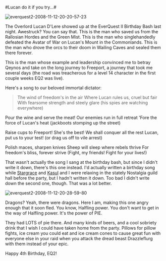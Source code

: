 #Lucan do it if you try...#

![](http://westkarana.com/wp-content/uploads/2008/11/everquest2-2008-11-12-20-20-57-23.jpg "everquest2-2008-11-12-20-20-57-23")

The Overlord Lucan D'Lere showed up at the EverQuest II Birthday Bash last night. Awestruck? You can say that. This is the man who saved us from the Rallosian Hordes and the Green Mist. This is the man who singlehandedly defeated the Avatar of War on Lucan's Mount in the Commonlands. This is the man who drove the orcs to their doom in Wailing Caves and sealed them there forever.

This is the man whose example and leadership convinced me to betray Qeynos and take on the long journey to Freeport, a journey that took me several days (the road was treacherous for a level 14 character in the first couple weeks EQ2 was live).

Here's a song to our beloved immortal dictator:


> The wind of freedom's in the air
Where Lucan rules us, cruel but fair
With fearsome strength and steely glare
(his spies are watching everywhere)

Pour the wine and serve the meat!
Our enemies run in full retreat
'Fore the force of Lucan's heat
(jackboots stomping up the street)

Raise cups to Freeport! She's the best!
We shall conquer all the rest
Lucan, put us to your test!
(or drag us off to vile arrest)

Polish maces, sharpen knives
Sheep will sleep where rebels thrive
For freedom's bliss, forever strive
(Fight, my friends! Fight for your lives!)




That wasn't actually the song I sang at the birthday bash, but since I didn't write it down, there's this one instead. I'd actually written a birthday song while [Stargrace](http://mmoquests.com) and [Kasul](http://shatteredblog.wordpress.com/2008/11/12/happy-4th-birthday-eq2/) and I were relaxing in the stately Nostalgia guild hall before the party, but I hadn't written it down. Too bad I didn't write down the second one, though. That was a lot better.

![](http://westkarana.com/wp-content/uploads/2008/11/everquest2-2008-11-12-20-28-59-80.jpg "everquest2-2008-11-12-20-28-59-80")

Dragons? Yeah, there were dragons. Here I am, making this one angry enough that it soon fled. You know, Halfling power. You don't want to get in the way of Halfling power. It's the power of PIE.

They had LOTS of pie there. And many kinds of beers, and a cool sobriety drink that I wish I could have taken home from the party. Pillows for pillow fights, ice cream you could eat and ice cream cones to cause great fun with everyone else in your raid when you attack the dread beast Drazzleflurg with them instead of your epic.

Happy 4th Birthday, EQ2!

